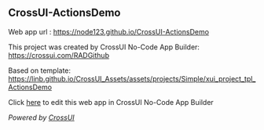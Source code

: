## CrossUI-ActionsDemo
Web app url : https://node123.github.io/CrossUI-ActionsDemo

This project was created by CrossUI No-Code App Builder: https://crossui.com/RADGithub

Based on template: https://linb.github.io/CrossUI_Assets/assets/projects/Simple/xui_project_tpl_ActionsDemo

Click [here](https://crossui.com/RADGithub/#!from=github&owner=node123&repo=CrossUI-ActionsDemo) to edit this web app in CrossUI No-Code App Builder

<i>Powered by [CrossUI](https://crossui.com)</i>
